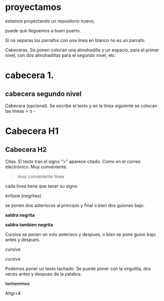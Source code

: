 # proyectamos
estamos proyectando un repositorio nuevo,

puede que lleguemos a buen puerto.

Si no separas los parrafos con una linea en blanco no es un parrafo.

Cabeceras. Se ponen colocan una almohadilla y un espacio, para el primer nivel, con dos almohadillas para el segundo nivel, etc.

# cabecera 1.

## cabecera segundo nivel

Cabecera (opcional). Se escribe el texto y en la línea siguiente se colocan las líneas = o -

Cabecera H1
===========

Cabecera H2
-----------

Citas. El texto tras el signo ">" aparece citado. Como en el correo electrónico. Muy conveniente.
>muy conveniente
>línea

cada linea tiene que tener su signo

ënfasis (negritas)

se ponen dos asteriscos al principio y final o bien dos guiones bajo.

**saldra negrita**

__saldra tambien negrita__

Cursiva se ponen un solo asterisco y despues, o bien se pone guion bajo antes y despues.

_cursiva_


*cursiva*

Podemos poner un texto tachado. Se puede poner con la virgulilla, dos veces antes y despues de la palabra.

~~tacharemos~~

Altgr+4
